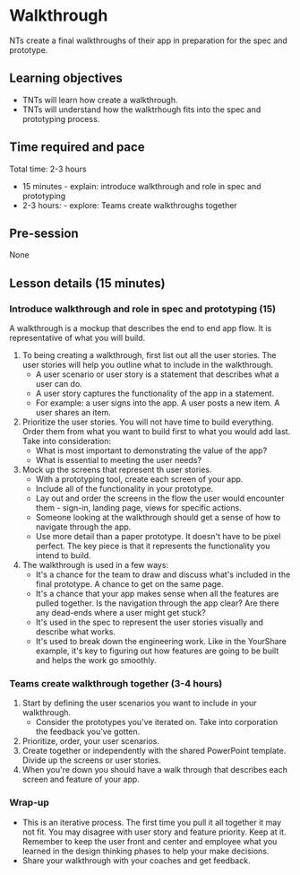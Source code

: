 # Walkthrough

NTs create a final walkthroughs of their app in preparation for the spec and prototype.

## Learning objectives

* TNTs will learn how create a walkthrough.
* TNTs will understand how the walktrhough fits into the spec and prototyping process.

## Time required and pace

Total time: 2-3 hours

* 15 minutes - explain: introduce walkthrough and role in spec and prototyping
* 2-3 hours: - explore: Teams create walkthroughs together

## Pre-session

None

## Lesson details (15 minutes)

### Introduce walkthrough and role in spec and prototyping (15)

A walkthrough is a mockup that describes the end to end app flow. It is representative of what you will build.

1. To being creating a walkthrough, first list out all the user stories. The user stories will help you outline what to include in the walkthrough.
     * A user scenario or user story is a statement that describes what a user can do.
     * A user story captures the functionality of the app in a statement.
     * For example: a user signs into the app. A user posts a new item. A user shares an item.
2. Prioritize the user stories. You will not have time to build everything. Order them from what you want to build first to what you would add last. Take into consideration:
     * What is most important to demonstrating the value of the app?
     * What is essential to meeting the user needs?
3. Mock up the screens that represent th user stories.
     * With a prototyping tool, create each screen of your app.
     * Include all of the functionality in your prototype.
     * Lay out and order the screens in the flow the user would encounter them - sign-in, landing page, views for specific actions.
     * Someone looking at the walkthrough should get a sense of how to navigate through the app.
     * Use more detail than a paper prototype. It doesn't have to be pixel perfect. The key piece is that it represents the functionality you intend to build.
4. The walkthrough is used in a few ways:
     * It's a chance for the team to draw and discuss what's included in the final prototype. A chance to get on the same page.
     * It's a chance that your app makes sense when all the features are pulled together. Is the navigation through the app clear? Are there any dead-ends where a user might get stuck?
     * It's used in the spec to represent the user stories visually and describe what works.
     * It's used to break down the engineering work. Like in the YourShare example, it's key to figuring out how features are going to be built and helps the work go smoothly.

### Teams create walkthrough together (3-4 hours)

1. Start by defining the user scenarios you want to include in your walkthrough.
      * Consider the prototypes you've iterated on. Take into corporation the feedback you've gotten.
2. Prioritize, order, your user scenarios.
3. Create together or independently with the shared PowerPoint template. Divide up the screens or user stories.
4. When you're down you should have a walk through that describes each screen and feature of your app.

### Wrap-up

* This is an iterative process. The first time you pull it all together it may not fit. You may disagree with user story and feature priority. Keep at it. Remember to keep the user front and center and employee what you learned in the design thinking phases to help your make decisions.
* Share your walkthrough with your coaches and get feedback.
